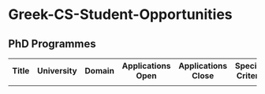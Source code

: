 # Greek-CS-Student-Opportunities

## PhD Programmes 
<table style="width:100%">
  <tr>
    <th>Title</th>
    <th>University</th>
    <th>Domain</th>
    <th>Applications Open</th>
    <th>Applications Close</th>
    <th>Specific Criteria</th>
    <th>Funding</th>
    <th>Link</th>
  </tr>
  <tr>
    <td></td>
    <td></td>
    <td></td>
    <td></td>
    <td></td>
    <td></td>
    <td></td>
    <td></td>
  </tr>
</table> 
